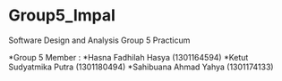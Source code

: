 # Group5_Impal
Software Design and Analysis Group 5 Practicum

*Group 5 Member :
  *Hasna Fadhilah Hasya    (1301164594)
  *Ketut Sudyatmika Putra  (1301180494)
  *Sahibuana Ahmad Yahya   (1301174133)
